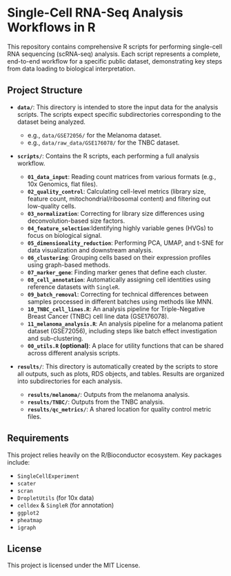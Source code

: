 # Single-Cell RNA-Seq Analysis Workflows in R

This repository contains comprehensive R scripts for performing single-cell RNA sequencing (scRNA-seq) analysis. Each script represents a complete, end-to-end workflow for a specific public dataset, demonstrating key steps from data loading to biological interpretation.

## Project Structure

- **`data/`**: This directory is intended to store the input data for the analysis scripts. The scripts expect specific subdirectories corresponding to the dataset being analyzed.
  - e.g., `data/GSE72056/` for the Melanoma dataset.
  - e.g., `data/raw_data/GSE176078/` for the TNBC dataset.

- **`scripts/`**: Contains the R scripts, each performing a full analysis workflow.

  - **`01_data_input`**: Reading count matrices from various formats (e.g., 10x Genomics, flat files).
  - **`02_quality_control`**: Calculating cell-level metrics (library size, feature count, mitochondrial/ribosomal content) and filtering out low-quality cells.
  - **`03_normalization`**: Correcting for library size differences using deconvolution-based size factors.
  - **`04_feature_selection`**:Identifying highly variable genes (HVGs) to focus on biological signal.
  - **`05_dimensionality_reduction`**: Performing PCA, UMAP, and t-SNE for data visualization and downstream analysis.
  - **`06_clustering`**: Grouping cells based on their expression profiles using graph-based methods.
  - **`07_marker_gene`**: Finding marker genes that define each cluster.
  - **`08_cell_annotation`**: Automatically assigning cell identities using reference datasets with `SingleR`.
  - **`09_batch_removal`**: Correcting for technical differences between samples processed in different batches using methods like MNN.
  - **`10_TNBC_cell_lines.R`**: An analysis pipeline for Triple-Negative Breast Cancer (TNBC) cell line data (GSE176078).
  - **`11_melanoma_analysis.R`**: An analysis pipeline for a melanoma patient dataset (GSE72056), including steps like batch effect investigation and sub-clustering.
  - **`00_utils.R` (optional)**: A place for utility functions that can be shared across different analysis scripts.
  
- **`results/`**: This directory is automatically created by the scripts to store all outputs, such as plots, RDS objects, and tables. Results are organized into subdirectories for each analysis.
  - **`results/melanoma/`**: Outputs from the melanoma analysis.
  - **`results/TNBC/`**: Outputs from the TNBC analysis.
  - **`results/qc_metrics/`**: A shared location for quality control metric files.

## Requirements

This project relies heavily on the R/Bioconductor ecosystem. Key packages include:

-   `SingleCellExperiment`
-   `scater`
-   `scran`
-   `DropletUtils` (for 10x data)
-   `celldex` & `SingleR` (for annotation)
-   `ggplot2`
-   `pheatmap`
-   `igraph`

## License

This project is licensed under the MIT License.
